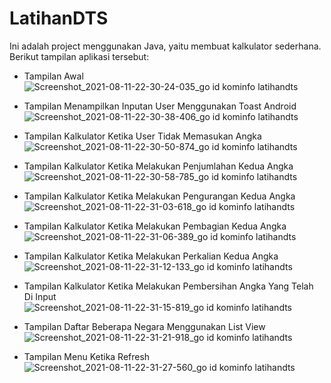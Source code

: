# LatihanDTS
Ini adalah project menggunakan Java, yaitu membuat kalkulator sederhana. Berikut tampilan aplikasi tersebut:

- Tampilan Awal
![Screenshot_2021-08-11-22-30-24-035_go id kominfo latihandts](https://user-images.githubusercontent.com/71024624/129059705-5612e9a3-4289-48b8-a0ee-a0ee5343f93d.jpg)

- Tampilan Menampilkan Inputan User Menggunakan Toast Android
![Screenshot_2021-08-11-22-30-38-406_go id kominfo latihandts](https://user-images.githubusercontent.com/71024624/129059718-0564a3b4-bb1a-4e53-b386-428119e17bcb.jpg)

- Tampilan Kalkulator Ketika User Tidak Memasukan Angka
![Screenshot_2021-08-11-22-30-50-874_go id kominfo latihandts](https://user-images.githubusercontent.com/71024624/129059742-200e5e5a-c13e-43b8-a28a-f669a0274197.jpg)

- Tampilan Kalkulator Ketika Melakukan Penjumlahan Kedua Angka
![Screenshot_2021-08-11-22-30-58-785_go id kominfo latihandts](https://user-images.githubusercontent.com/71024624/129059786-d18769c8-2e16-47ba-a21b-7c3ae511c6fe.jpg)

- Tampilan Kalkulator Ketika Melakukan Pengurangan Kedua Angka
![Screenshot_2021-08-11-22-31-03-618_go id kominfo latihandts](https://user-images.githubusercontent.com/71024624/129059796-bc7e4934-58f6-4b87-9dc3-79f8636ea210.jpg)

- Tampilan Kalkulator Ketika Melakukan Pembagian Kedua Angka
![Screenshot_2021-08-11-22-31-06-389_go id kominfo latihandts](https://user-images.githubusercontent.com/71024624/129059819-2cecb475-3b8a-42f1-9585-74fc9246cb61.jpg)

- Tampilan Kalkulator Ketika Melakukan Perkalian Kedua Angka
![Screenshot_2021-08-11-22-31-12-133_go id kominfo latihandts](https://user-images.githubusercontent.com/71024624/129059830-c1f94ba8-1a19-4b4b-bd4e-1ba929da6331.jpg)

- Tampilan Kalkulator Ketika Melakukan Pembersihan Angka Yang Telah Di Input
![Screenshot_2021-08-11-22-31-15-819_go id kominfo latihandts](https://user-images.githubusercontent.com/71024624/129059854-c2d98c62-e5c5-4a87-8863-25934c37d4b7.jpg)

- Tampilan Daftar Beberapa Negara Menggunakan List View
![Screenshot_2021-08-11-22-31-21-918_go id kominfo latihandts](https://user-images.githubusercontent.com/71024624/129059875-3e195d5d-d4c5-491b-8002-80cfde9ab07d.jpg)

- Tampilan Menu Ketika Refresh
![Screenshot_2021-08-11-22-31-27-560_go id kominfo latihandts](https://user-images.githubusercontent.com/71024624/129059894-6b5a0bac-dd56-487f-bc78-81b526361b53.jpg)


